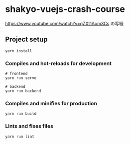 # shakyo-vuejs-crash-course

https://www.youtube.com/watch?v=qZXt1Aom3Cs の写経

## Project setup

```
yarn install
```

### Compiles and hot-reloads for development

```
# frontend
yarn run serve

# backend
yarn run backend
```

### Compiles and minifies for production

```
yarn run build
```

### Lints and fixes files

```
yarn run lint
```
